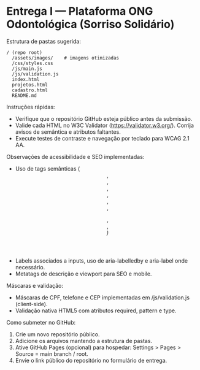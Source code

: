 # Entrega I — Plataforma ONG Odontológica (Sorriso Solidário)

Estrutura de pastas sugerida:

```
/ (repo root)
  /assets/images/    # imagens otimizadas
  /css/styles.css
  /js/main.js
  /js/validation.js
  index.html
  projetos.html
  cadastro.html
  README.md
```

Instruções rápidas:
- Verifique que o repositório GitHub esteja público antes da submissão.
- Valide cada HTML no W3C Validator (https://validator.w3.org/). Corrija avisos de semântica e atributos faltantes.
- Execute testes de contraste e navegação por teclado para WCAG 2.1 AA.

Observações de acessibilidade e SEO implementadas:
- Uso de tags semânticas (<header>, <main>, <article>, <section>, <footer>, <nav>, <figure>, <figcaption>, <address>)
- Labels associados a inputs, uso de aria-labelledby e aria-label onde necessário.
- Metatags de descrição e viewport para SEO e mobile.

Máscaras e validação:
- Máscaras de CPF, telefone e CEP implementadas em /js/validation.js (client-side).
- Validação nativa HTML5 com atributos required, pattern e type.

Como submeter no GitHub:
1. Crie um novo repositório público.
2. Adicione os arquivos mantendo a estrutura de pastas.
3. Ative GitHub Pages (opcional) para hospedar: Settings > Pages > Source = main branch / root.
4. Envie o link público do repositório no formulário de entrega.
